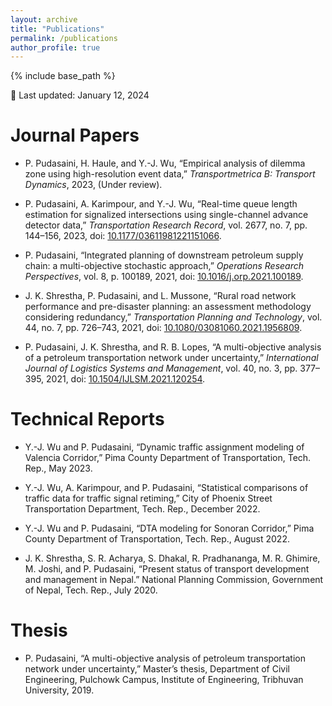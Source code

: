 ```yaml
---
layout: archive
title: "Publications"
permalink: /publications
author_profile: true
---
```


{% include base_path %}

📅 Last updated: January 12, 2024

# Journal Papers

- P. Pudasaini, H. Haule, and Y.-J. Wu, “Empirical analysis of dilemma zone using high-resolution event data,” *Transportmetrica B: Transport Dynamics*, 2023, (Under review).

- P. Pudasaini, A. Karimpour, and Y.-J. Wu, “Real-time queue length estimation for signalized intersections using single-channel advance detector data,” *Transportation Research Record*, vol. 2677, no. 7, pp. 144–156, 2023, doi: [10.1177/03611981221151066](https://doi.org/10.1177/03611981221151066).

- P. Pudasaini, “Integrated planning of downstream petroleum supply chain: a multi-objective stochastic approach,” *Operations Research Perspectives*, vol. 8, p. 100189, 2021, doi: [10.1016/j.orp.2021.100189](https://doi.org/10.1016/j.orp.2021.100189).

- J. K. Shrestha, P. Pudasaini, and L. Mussone, “Rural road network performance and pre-disaster planning: an assessment methodology considering redundancy,” *Transportation Planning and Technology*, vol. 44, no. 7, pp. 726–743, 2021, doi: [10.1080/03081060.2021.1956809](https://doi.org/10.1080/03081060.2021.1956809).

- P. Pudasaini, J. K. Shrestha, and R. B. Lopes, “A multi-objective analysis of a petroleum transportation network under uncertainty,” *International Journal of Logistics Systems and Management*, vol. 40, no. 3, pp. 377–395, 2021, doi: [10.1504/IJLSM.2021.120254](https://doi.org/10.1504/IJLSM.2021.120254).

# Technical Reports

- Y.-J. Wu and P. Pudasaini, “Dynamic traffic assignment modeling of Valencia Corridor,” Pima County Department of Transportation, Tech. Rep., May 2023.

- Y.-J. Wu, A. Karimpour, and P. Pudasaini, “Statistical comparisons of traffic data for traffic signal retiming,” City of Phoenix Street Transportation Department, Tech. Rep., December 2022.

- Y.-J. Wu and P. Pudasaini, “DTA modeling for Sonoran Corridor,” Pima County Department of Transportation, Tech. Rep., August 2022.

- J. K. Shrestha, S. R. Acharya, S. Dhakal, R. Pradhananga, M. R. Ghimire, M. Joshi, and P. Pudasaini, “Present status of transport development and management in Nepal.” National Planning Commission, Government of Nepal, Tech. Rep., July 2020.

# Thesis

- P. Pudasaini, “A multi-objective analysis of petroleum transportation network under uncertainty,” Master’s thesis, Department of Civil Engineering, Pulchowk Campus, Institute of Engineering, Tribhuvan University, 2019.